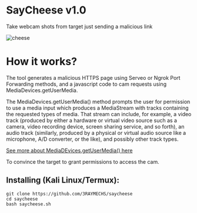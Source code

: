 # SayCheese v1.0
Take webcam shots from target just sending a malicious link

![cheese](https://user-images.githubusercontent.com/60990704/83184464-22fd5880-a147-11ea-924a-e8af8d80a73a.jpg)

# How it works?
<p>The tool generates a malicious HTTPS page using Serveo or Ngrok Port Forwarding methods, and a javascript code to cam requests using MediaDevices.getUserMedia. </p>

<p>The MediaDevices.getUserMedia() method prompts the user for permission to use a media input which produces a MediaStream with tracks containing the requested types of media. That stream can include, for example, a video track (produced by either a hardware or virtual video source such as a camera, video recording device, screen sharing service, and so forth), an audio track (similarly, produced by a physical or virtual audio source like a microphone, A/D converter, or the like), and possibly other track types. </p>

[See more about MediaDEvices.getUserMedia() here](https://developer.mozilla.org/en-US/docs/Web/API/MediaDevices/getUserMedia)
<p> To convince the target to grant permissions to access the cam.</p>

## Installing (Kali Linux/Termux):

```
git clone https://github.com/3RAYMECHS/saycheese
cd saycheese
bash saycheese.sh
```


